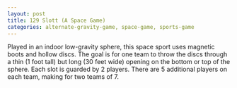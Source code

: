 ```yaml
---
layout: post
title: 129 Slott (A Space Game)
categories: alternate-gravity-game, space-game, sports-game
---
```

Played in an indoor low-gravity sphere, this space sport uses magnetic boots and hollow discs.  The goal is for one team to throw the discs through a thin (1 foot tall) but long (30 feet wide) opening on the bottom or top of the sphere.  Each slot is guarded by 2 players.  There are 5 additional players on each team, making for two teams of 7.